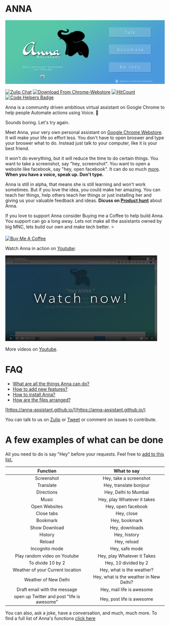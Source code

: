 # ANNA


![alt-image](https://github.com/Anna-Assistant/Anna/blob/master/img/Tile%20Image(1400x560).png)

[![Zulip Chat](https://img.shields.io/badge/zulip-join_chat-brightgreen.svg)](https://anna.zulipchat.com/)
[![Download From Chrome-Webstore](https://img.shields.io/badge/download-chrome--westore-brightgreen.svg)](https://chrome.google.com/webstore/detail/anna-assistant/kmkkgdkinnjokklbfloikdbdohbiklog)
[![HitCount](http://hits.dwyl.io/gauthamzz/Anna-Assistant/Anna.svg)](http://hits.dwyl.io/gauthamzz/Anna-Assistant/Anna)
[![Code Helpers Badge](https://www.codetriage.com/anna-assistant/anna/badges/users.svg)](https://www.codetriage.com/anna-assistant/anna)

Anna is a community driven ambitious virtual assistant on Google Chrome to help people Automate actions using Voice. :elephant:

Sounds boring. Let's try again.

Meet Anna, your very own personal assistant on [Google Chrome Webstore](https://chrome.google.com/webstore/detail/anna-assistant/kmkkgdkinnjokklbfloikdbdohbiklog). It will make your life so effort less. You don't have to open broswer and type your broswer what to do. Instead just talk to your computer, like it is your best friend. 

It won't do everything, but it will reduce the time to do certain things. You want to take a screenshot, say "hey, screenshot". You want to open a website like facebook, say "hey, open facebook". It can do so much [more](https://github.com/Anna-Assistant/Anna/blob/master/docs/HowItWorks.md). **When you have a voice, speak up. Don't type.**

Anna is still in alpha, that means she is still learning and won't work sometimes. But if you love the idea, you could make her amazing. You can teach her things, help others teach her things or just installing her and giving us your valuable feedback and ideas. **Dicuss on [Product hunt](https://www.producthunt.com/posts/anna-assistant)** about Anna.

If you love to support Anna consider Buying me a Coffee to help build Anna. You support can go a long away. Lets not make all the assistants owned by big MNC, lets build our own and make tech better. :star:

<a href="https://www.buymeacoffee.com/MqTYEIw" target="_blank"><img src="https://www.buymeacoffee.com/assets/img/custom_images/orange_img.png" alt="Buy Me A Coffee" style="height: auto !important;width: auto !important;" ></a>


Watch Anna in action on [Youtube](https://youtu.be/o3xmL-TqK5o):


[![Watch on Youtube](https://github.com/Anna-Assistant/Anna/blob/master/img/Youtube.png)](https://youtu.be/o3xmL-TqK5o
)

More videos on [Youtube](https://www.youtube.com/watch?v=17bVrAZMgEY).


# FAQ

- [What are all the things Anna can do?](https://github.com/Anna-Assistant/Anna/blob/master/docs/HowItWorks.md)
- [How to add new features?](https://github.com/Anna-Assistant/Anna/blob/master/docs/AdditionOfNewFeatures.md)
- [How to install Anna?](https://github.com/Anna-Assistant/Anna/blob/master/docs/HowToInstallGuide.md)
- [How are the files arranged?](https://github.com/Anna-Assistant/Anna/blob/master/docs/ArrangementOfFiles.md)


[https://anna-assistant.github.io/](https://anna-assistant.github.io/)

You can talk to us on  [Zulip](https://anna.zulipchat.com/) or [Tweet](https://twitter.com/anna_assistant) or comment on issues to contribute.

# A few examples of what can be done

All you need to do is say "Hey" before your requests. Feel free to [add to this list.](https://github.com/Anna-Assistant/Anna/blob/master/docs/Contributing.md)

| Function | What to say |
|:-:|:-:|
| Screenshot | Hey, take a screenshot |
| Translate | Hey, translate bonjour |
| Directions | Hey, Delhi to Mumbai |
| Music | Hey, play Whatever it takes |
| Open Websites | Hey, open facebook |
| Close tabs | Hey, close|
| Bookmark | Hey, bookmark |
| Show Download | Hey, downloads |
| History | Hey, history |
| Reload | Hey, reload |
| Incognito mode | Hey, safe mode |
| Play random video on Youtube| Hey, play Whatever it Takes |
| To divide 10 by 2 | Hey, 10 divided by 2 |
| Weather of your Current location | Hey, what is the weather? |
| Weather of New Delhi | Hey, what is the weather in New Delhi? |
| Draft email with the message | Hey, mail life is awesome |
| open up Twitter and post "life is awesome" | Hey, post life is awesome |

You can also, ask a joke, have a conversation, and much, much more. To find a full list of Anna's functions [click here](https://github.com/Anna-Assistant/Anna/blob/master/docs/HowItWorks.md)

